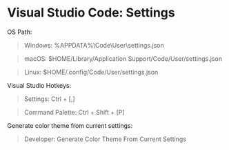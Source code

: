 # Visual Studio Code: Settings

OS Path:

> Windows: %APPDATA%\Code\User\settings.json

> macOS:  $HOME/Library/Application Support/Code/User/settings.json

> Linux:  $HOME/.config/Code/User/settings.json

Visual Studio Hotkeys:

> Settings: Ctrl + [,]

> Command Palette: Ctrl + Shift + [P]

Generate color theme from current settings:

> Developer: Generate Color Theme From Current Settings
